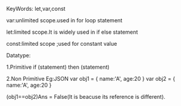 KeyWords: let,var,const

var:unlimited scope.used in for loop statement

let:limited scope.It is widely used in if else statement

const:limited scope ;used for constant value


Datatype:

1.Primitive
if (statement)
then 
(statement)

2.Non Primitive
Eg:JSON 
var obj1 = {
    name:'A',
    age:20
}
var obj2 = {
    name:'A',
    age:20
}

(obj1==obj2)Ans = False(It is beacuse its reference is different).
